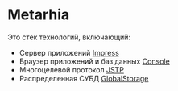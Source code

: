 # Metarhia

Это стек технологий, включающий:

- Сервер приложений [Impress](https://github.com/metarhia/Impress)
- Браузер приложений и баз данных [Console](https://github.com/metarhia/Console)
- Многоцелевой протокол [JSTP](https://github.com/metarhia/JSTP)
- Распределенная СУБД [GlobalStorage](https://github.com/metarhia/GlobalStorage)
